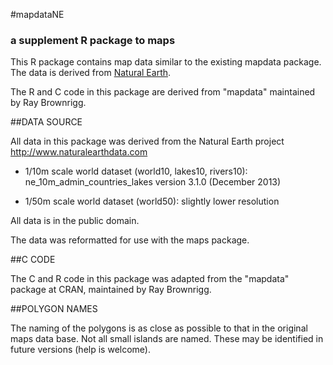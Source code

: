 #mapdataNE
### a supplement R package to maps

This R package contains map data similar to the existing mapdata package. The data is derived from [Natural Earth](http://www.naturalearthdata.com).

The R and C code in this package are derived from "mapdata" maintained by Ray Brownrigg.

##DATA SOURCE

All data in this package was derived from the Natural Earth project
http://www.naturalearthdata.com

- 1/10m scale world dataset (world10, lakes10, rivers10):
ne_10m_admin_countries_lakes version 3.1.0 (December 2013)

- 1/50m scale world dataset (world50): slightly lower resolution

All data is in the public domain.

The data was reformatted for use with the maps package.


##C CODE

The C and R code in this package was adapted from the "mapdata" package at CRAN, maintained by Ray Brownrigg.

##POLYGON NAMES

The naming of the polygons is as close as possible to that in the original maps data base. Not all small islands are named. These may be identified in future versions (help is welcome).



